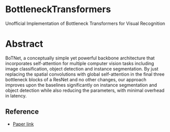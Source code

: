 # BottleneckTransformers
Unofficial Implementation of Bottleneck Transformers for Visual Recognition

# Abstract
  BoTNet, a conceptually simple yet powerful backbone architecture that incorporates self-attention for multiple computer vision tasks including image classification, object detection and instance segmentation. By just replacing the spatial convolutions with global self-attention in the final three bottleneck blocks of a ResNet and no other changes, our approach improves upon the baselines significantly on instance segmentation and object detection while also reducing the parameters, with minimal overhead in latency.




## Reference
 - [Paper link](https://arxiv.org/abs/2101.11605)
